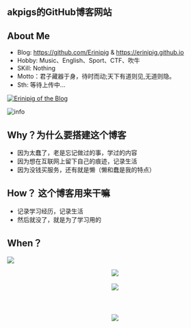 ## akpigs的GitHub博客网站

## About Me
- Blog: https://github.com/Erinipig & https://erinipig.github.io
- Hobby: Music、English、Sport、CTF、吹牛
- SKill: Nothing
- Motto：君子藏器于身，待时而动;天下有道则见,无道则隐。
- Sth: 等待上传中...

<a href="https://github.com/Erinipig"><img align="center" src="https://github-readme-stats.vercel.app/api?username=Erinipig&show_icons=true&include_all_commits=true&theme=vue&hide_border=true" alt="Erinipig of the Blog" /></a><br/>


![info](https://github-readme-stats.vercel.app/api?username=Erinipig&show_icons=true&count_private=true&hide=prs&theme=radical) 
<br/>
## Why？为什么要搭建这个博客
- 因为太蠢了，老是忘记做过的事，学过的内容
- 因为想在互联网上留下自己的痕迹，记录生活
- 因为没钱买服务，还有就是懒（懒和蠢是我的特点）

## How？ 这个博客用来干嘛
- 记录学习经历，记录生活
- 然后就没了，就是为了学习用的

## When？
![](https://visitor-badge.glitch.me/badge?page_id=CasterWx.readme) 
<br/>

<div align="center">
	<img src="https://activity-graph.herokuapp.com/graph?username=Erinipig&theme=xcode" />
</div> <br/>

<div align="center">
	<img  src="https://github-readme-stats.vercel.app/api/top-langs/?username=Erinipig&hide_title=true&hide_border=true&layout=compact&langs_count=6&text_color=000&icon_color=fff&bg_color=0,52fa5a,4dfcff,c64dff&theme=graywhite" />
</div> <br />

<h1 align="center">
	<a href="https://erinipig.github.io/">
		<img src="https://readme-typing-svg.herokuapp.com/?lines=AdvancingKnowledge(%22Hi%2C%20Hack!%22);Erinipig祝您今天愉快!&center=true&size=27">
	</a>
</h1>

<!--
**Erinipig/Erinipig** is a ✨ _special_ ✨ repository because its `README.md` (this file) appears on your GitHub profile.

Here are some ideas to get you started:

- 🔭 I’m currently working on ...
- 🌱 I’m currently learning ...
- 👯 I’m looking to collaborate on ...
- 🤔 I’m looking for help with ...
- 💬 Ask me about ...
- 📫 How to reach me: ...
- 😄 Pronouns: ...
- ⚡ Fun fact: ...

-->
